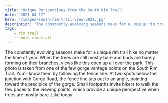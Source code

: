 ```yaml
---
title: "Unique Perspectives from the South Rim Trail"
date: "2021-04-17"
hero: "/images/south-rim-trail-view-2021.jpg"
description: "The constantly evolving seasons make for a unique rim trail hike no matter the time of year. When the trees are still mostly bare and buds are barely forming on their branches, views like this open up all over the park."
tags: 
    - rim trail
    - south rim trail
---
```


The constantly evolving seasons make for a unique rim trail hike no matter the time of year. When the trees are still mostly bare and buds are barely forming on their branches, views like this open up all over the park. This photo is taken from one of the few gorge vantage points on the South Rim Trail. You'll know them by following the fence line. At two spots below the junction with Gorge Road, the fence line juts out to an angle, pointing toward the precipice of the gorge. Small footpaths invite hikers to walk the few paces to the viewing points, which provide a unique perspective when trees are mostly bare. Like today.